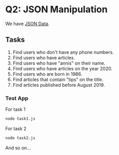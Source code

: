 # Q2: JSON Manipulation

We have [JSON Data](https://gist.github.com/dhamanutd/6993984928506eea49908c2e3fcbc628).

## Tasks

1. Find users who don't have any phone numbers.
2. Find users who have articles.
3. Find users who have "annis" on their name.
4. Find users who have articles on the year 2020.
5. Find users who are born in 1986.
6. Find articles that contain "tips" on the title.
7. Find articles published before August 2019.

### Test App

For task 1

```bash
node task1.js
```

For task 2

```bash
node task2.js
```

And so on...

